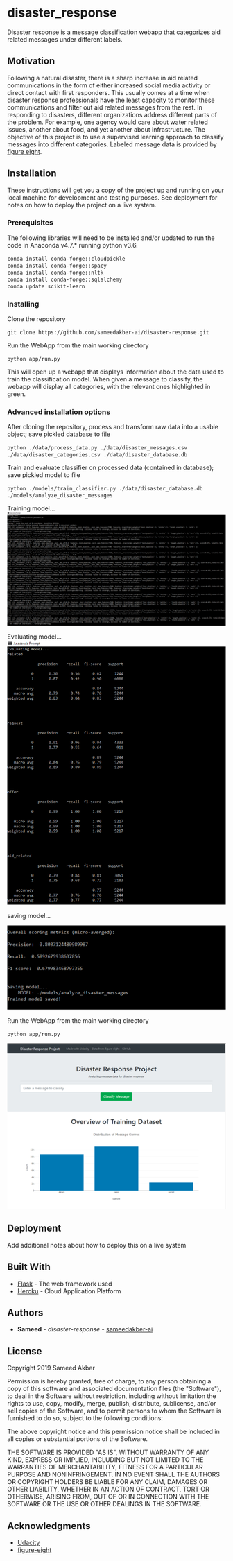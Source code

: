 # disaster_response

Disaster response is a message classification webapp that categorizes aid related messages under different labels.

## Motivation

Following a natural disaster, there is a sharp increase in aid related communications in the form of either increased social media 
activity or direct contact with first responders. This usually comes at a time when disaster response professionals have the
least capacity to monitor these communications and filter out aid related messages from the rest. In responding to disasters, 
different organizations address different parts of the problem. For example, one agency would care about water related issues, 
another about food, and yet another about infrastructure. The objective of this project is to use a supervised learning approach
to classify messages into different categories. Labeled message data is provided by [figure eight](https://www.figure-eight.com).

## Installation

These instructions will get you a copy of the project up and running on your local machine for development and testing purposes. See deployment for notes on how to deploy the project on a live system.

### Prerequisites

The following libraries will need to be installed and/or updated to run the code in Anaconda v4.7.* running python v3.6. 

```
conda install conda-forge::cloudpickle
conda install conda-forge::spacy
conda install conda-forge::nltk
conda install conda-forge::sqlalchemy
conda update scikit-learn
```

### Installing

Clone the repository

```
git clone https://github.com/sameedakber-ai/disaster-response.git

```

Run the WebApp from the main working directory

```
python app/run.py
```

This will open up a webapp that displays information about the data used to train the classification model. When given a message to classify, the webapp will display all categories, with the relevant ones highlighted in green.

### Advanced installation options

After cloning the repository, process and transform raw data into a usable object; save pickled database to file

```
python ./data/process_data.py ./data/disaster_messages.csv ./data/disaster_categories.csv ./data/disaster_database.db

```

Train and evaluate classifier on processed data (contained in database); save pickled model to file

```
python ./models/train_classifier.py ./data/disaster_database.db ./models/analyze_disaster_messages

```



Training model...
![Training classifier](images/screens/building_model.png "building model...")

Evaluating model...
![Evaluating model](images/screens/evaluating_model.png "evaluating model...")

saving model...

![Saving model](images/screens/saving_model.png "saving model...")



Run the WebApp from the main working directory

```
python app/run.py
```
![WebApp](images/screens/webapp.png "webapp")

## Deployment

Add additional notes about how to deploy this on a live system

## Built With

* [Flask](https://palletsprojects.com/p/flask/) - The web framework used
* [Heroku](https://dashboard.heroku.com) - Cloud Application Platform

## Authors

* **Sameed** - *disaster-response* - [sameedakber-ai](https://github.com/sameedakber-ai)

## License

Copyright 2019 Sameed Akber

Permission is hereby granted, free of charge, to any person obtaining a copy of this software and associated documentation files (the "Software"), to deal in the Software without restriction, including without limitation the rights to use, copy, modify, merge, publish, distribute, sublicense, and/or sell copies of the Software, and to permit persons to whom the Software is furnished to do so, subject to the following conditions:

The above copyright notice and this permission notice shall be included in all copies or substantial portions of the Software.

THE SOFTWARE IS PROVIDED "AS IS", WITHOUT WARRANTY OF ANY KIND, EXPRESS OR IMPLIED, INCLUDING BUT NOT LIMITED TO THE WARRANTIES OF MERCHANTABILITY, FITNESS FOR A PARTICULAR PURPOSE AND NONINFRINGEMENT. IN NO EVENT SHALL THE AUTHORS OR COPYRIGHT HOLDERS BE LIABLE FOR ANY CLAIM, DAMAGES OR OTHER LIABILITY, WHETHER IN AN ACTION OF CONTRACT, TORT OR OTHERWISE, ARISING FROM, OUT OF OR IN CONNECTION WITH THE SOFTWARE OR THE USE OR OTHER DEALINGS IN THE SOFTWARE.

## Acknowledgments

* [Udacity](https://www.udacity.com)
* [figure-eight](https://www.figure-eight.com)

